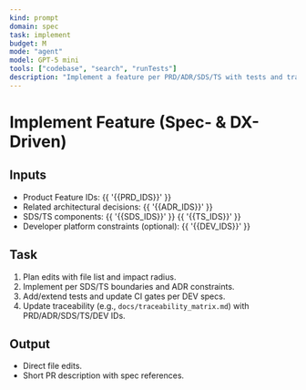 ```yaml
---
kind: prompt
domain: spec
task: implement
budget: M
mode: "agent"
model: GPT-5 mini
tools: ["codebase", "search", "runTests"]
description: "Implement a feature per PRD/ADR/SDS/TS with tests and traceability."
---
```


# Implement Feature (Spec- & DX-Driven)

## Inputs

- Product Feature IDs: {{ '{{PRD_IDS}}' }}
- Related architectural decisions: {{ '{{ADR_IDS}}' }}
- SDS/TS components: {{ '{{SDS_IDS}}' }} {{ '{{TS_IDS}}' }}
- Developer platform constraints (optional): {{ '{{DEV_IDS}}' }}

## Task

1. Plan edits with file list and impact radius.
2. Implement per SDS/TS boundaries and ADR constraints.
3. Add/extend tests and update CI gates per DEV specs.
4. Update traceability (e.g., `docs/traceability_matrix.md`) with PRD/ADR/SDS/TS/DEV IDs.

## Output

- Direct file edits.
- Short PR description with spec references.
